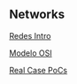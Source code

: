 Networks
---------

[Redes Intro](00-network-concepts.md)

[Modelo OSI](01-modelo-OSI.md)

[Real Case PoCs](02-real_cases-networks.md)


